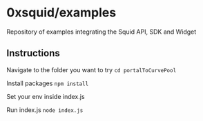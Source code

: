 # 0xsquid/examples

Repository of examples integrating the Squid API, SDK and Widget

## Instructions

Navigate to the folder you want to try
`cd portalToCurvePool`

Install packages
`npm install`

Set your env inside index.js

Run index.js
`node index.js`
